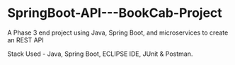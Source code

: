 # SpringBoot-API---BookCab-Project
A Phase 3 end project using Java, Spring Boot, and microservices to create an REST API

Stack Used - Java, Spring Boot, ECLIPSE IDE, JUnit & Postman.
